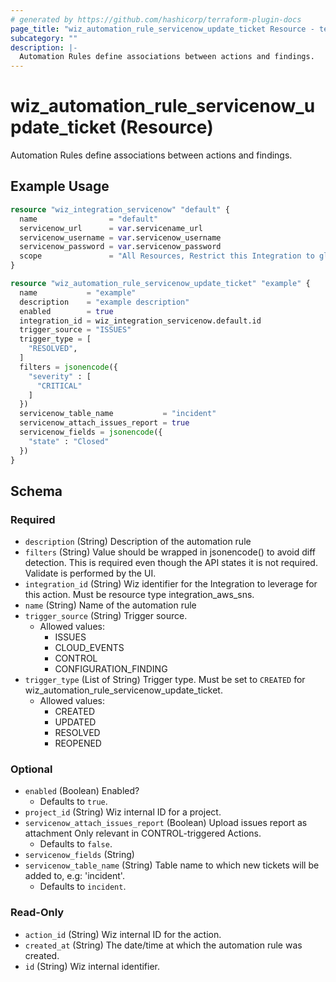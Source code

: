 ```yaml
---
# generated by https://github.com/hashicorp/terraform-plugin-docs
page_title: "wiz_automation_rule_servicenow_update_ticket Resource - terraform-provider-wiz"
subcategory: ""
description: |-
  Automation Rules define associations between actions and findings.
---
```


# wiz_automation_rule_servicenow_update_ticket (Resource)

Automation Rules define associations between actions and findings.

## Example Usage

```terraform
resource "wiz_integration_servicenow" "default" {
  name                = "default"
  servicenow_url      = var.servicename_url
  servicenow_username = var.servicenow_username
  servicenow_password = var.servicenow_password
  scope               = "All Resources, Restrict this Integration to global roles only"
}

resource "wiz_automation_rule_servicenow_update_ticket" "example" {
  name           = "example"
  description    = "example description"
  enabled        = true
  integration_id = wiz_integration_servicenow.default.id
  trigger_source = "ISSUES"
  trigger_type = [
    "RESOLVED",
  ]
  filters = jsonencode({
    "severity" : [
      "CRITICAL"
    ]
  })
  servicenow_table_name           = "incident"
  servicenow_attach_issues_report = true
  servicenow_fields = jsonencode({
    "state" : "Closed"
  })
}
```

<!-- schema generated by tfplugindocs -->
## Schema

### Required

- `description` (String) Description of the automation rule
- `filters` (String) Value should be wrapped in jsonencode() to avoid diff detection. This is required even though the API states it is not required.  Validate is performed by the UI.
- `integration_id` (String) Wiz identifier for the Integration to leverage for this action. Must be resource type integration_aws_sns.
- `name` (String) Name of the automation rule
- `trigger_source` (String) Trigger source.
    - Allowed values: 
        - ISSUES
        - CLOUD_EVENTS
        - CONTROL
        - CONFIGURATION_FINDING
- `trigger_type` (List of String) Trigger type. Must be set to `CREATED` for wiz_automation_rule_servicenow_update_ticket.
    - Allowed values: 
        - CREATED
        - UPDATED
        - RESOLVED
        - REOPENED

### Optional

- `enabled` (Boolean) Enabled?
    - Defaults to `true`.
- `project_id` (String) Wiz internal ID for a project.
- `servicenow_attach_issues_report` (Boolean) Upload issues report as attachment Only relevant in CONTROL-triggered Actions.
    - Defaults to `false`.
- `servicenow_fields` (String)
- `servicenow_table_name` (String) Table name to which new tickets will be added to, e.g: 'incident'.
    - Defaults to `incident`.

### Read-Only

- `action_id` (String) Wiz internal ID for the action.
- `created_at` (String) The date/time at which the automation rule was created.
- `id` (String) Wiz internal identifier.
